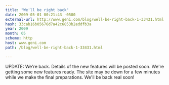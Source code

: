 ```yaml
---
title: "We'll be right back"
date: 2009-05-01 00:21:43 -0500
external-url: http://www.geni.com/blog/well-be-right-back-1-33431.html
hash: 33cab16b05676d7a42c6853b2eddfb3a
year: 2009
month: 05
scheme: http
host: www.geni.com
path: /blog/well-be-right-back-1-33431.html

---
```


UPDATE: We're back. Details of the new features will be posted soon.
We're getting some new features ready. The site may be down for a few minutes while we make the final preparations. We'll be back real soon!
